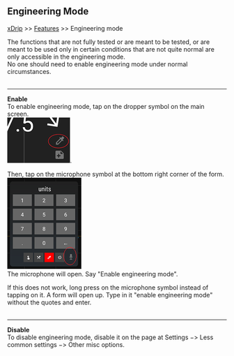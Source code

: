 ## Engineering Mode
[xDrip](../README.md) >> [Features](./Features_page.md) >> Engineering mode  
  
The functions that are not fully tested or are meant to be tested, or are meant to be used only in certain conditions that are not quite normal are only accessible in the engineering mode.  
No one should need to enable engineering mode under normal circumstances.  
<br/>  
  
---  
  
**Enable**  
To enable engineering mode, tap on the dropper symbol on the main screen.  
![](./images/syringe-symbol.png).  

Then, tap on the microphone symbol at the bottom right corner of the form.  
![](./images/treatment-menu.png)  
The microphone will open.  Say "Enable engineering mode".  

If this does not work, long press on the microphone symbol instead of tapping on it.  A form will open up.  Type in it "enable engineering mode" without the quotes and enter.  
<br/>  
  
---  
  
**Disable**  
To disable engineering mode, disable it on the page at Settings &#8722;> Less common settings &#8722;> Other misc options.  
  
